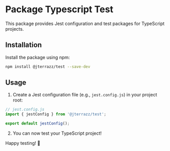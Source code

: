 # Package Typescript Test

This package provides Jest configuration and test packages for TypeScript projects.

## Installation

Install the package using npm:

```bash
npm install @jterrazz/test --save-dev
```

## Usage

1. Create a Jest configuration file (e.g., `jest.config.js`) in your project root:

```javascript
// jest.config.js
import { jestConfig } from '@jterrazz/test';

export default jestConfig();
```

2. You can now test your TypeScript project!

Happy testing! 🚀
